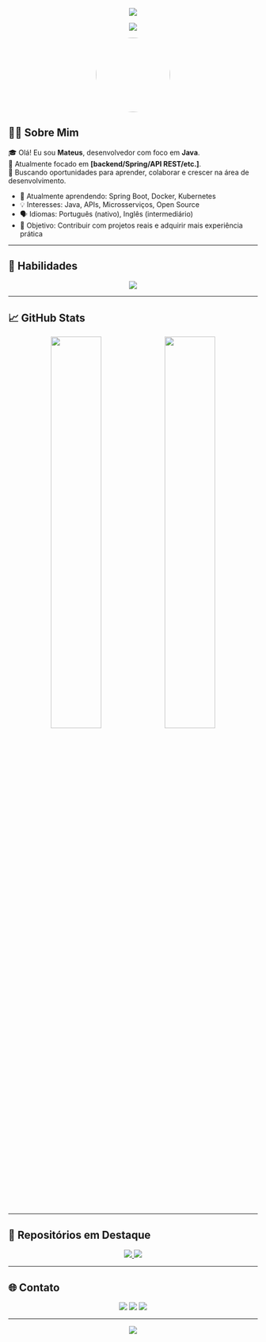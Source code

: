 <p align="center">
  <img src="https://capsule-render.vercel.app/api?type=waving&color=gradient&height=200&section=header&text=Olá,%20eu%20sou%20Mateus%20Nunes!&fontSize=40&fontColor=ffffff" />
</p>

<p align="center">
  <img src="https://readme-typing-svg.herokuapp.com?color=F7A800&size=25&center=true&vCenter=true&width=600&lines=Desenvolvedor+Java;Apaixonado+por+Tecnologia;Bem-vindo+ao+meu+perfil!" />
</p>

<p align="center">
  <a href="https://github.com/seu-usuario">
    <img src="https://avatars.githubusercontent.com/u/200270758?v=4" width="150" style="border-radius: 50%;" />
  </a>
</p>


## 👨‍💻 Sobre Mim

🎓 Olá! Eu sou **Mateus**, desenvolvedor com foco em **Java**.  
💼 Atualmente focado em **[backend/Spring/API REST/etc.]**.  
🚀 Buscando oportunidades para aprender, colaborar e crescer na área de desenvolvimento.

- 🌱 Atualmente aprendendo: Spring Boot, Docker, Kubernetes
- 💡 Interesses: Java, APIs, Microsserviços, Open Source
- 🗣️ Idiomas: Português (nativo), Inglês (intermediário)
- 🎯 Objetivo: Contribuir com projetos reais e adquirir mais experiência prática

---

## 🧠 Habilidades

<p align="center">
  <img src="https://skillicons.dev/icons?i=java,spring,hibernate,mysql,docker,git,linux,idea" />
</p>

---

## 📈 GitHub Stats

<p align="center">
  <img src="https://github-readme-stats.vercel.app/api?username=teusluv&show_icons=true&theme=tokyonight&hide_border=true" width="45%" />
  <img src="https://github-readme-streak-stats.herokuapp.com?user=teusluv&theme=tokyonight&hide_border=true" width="45%" />
</p>

---

## 📂 Repositórios em Destaque

<p align="center">
  <a href="https://github.com/seu-usuario/repositorio-1">
    <img src="https://github-readme-stats.vercel.app/api/pin/?username=seu-usuario&repo=repositorio-1&theme=tokyonight" />
  </a>
  <a href="https://github.com/seu-usuario/repositorio-2">
    <img src="https://github-readme-stats.vercel.app/api/pin/?username=seu-usuario&repo=repositorio-2&theme=tokyonight" />
  </a>
</p>

---

## 🌐 Contato

<p align="center">
  <a href="mailto:seuemail@email.com"><img src="https://img.shields.io/badge/email-D14836?style=for-the-badge&logo=gmail&logoColor=white"/></a>
  <a href="https://linkedin.com/in/seu-linkedin"><img src="https://img.shields.io/badge/linkedin-0077B5?style=for-the-badge&logo=linkedin&logoColor=white"/></a>
  <a href="https://github.com/seu-usuario"><img src="https://img.shields.io/badge/github-100000?style=for-the-badge&logo=github&logoColor=white"/></a>
</p>

---

<!-- Rodapé decorativo -->
<p align="center">
  <img src="https://capsule-render.vercel.app/api?type=waving&color=gradient&height=120&section=footer"/>
</p>

